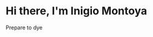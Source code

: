 <!DOCTYPE html>
<html>
	<head>
		<title>terrible</title>
	</head>
	<body>
        		<h1>Hi there, I'm Inigio Montoya</h1>
				<p>Prepare to dye</p>
	</body>
</html>
